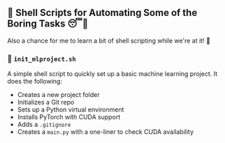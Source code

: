 ## 🐚 Shell Scripts for Automating Some of the Boring Tasks 😴🥱

Also a chance for me to learn a bit of shell scripting while we're at it! 🚀

### 🔧 `init_mlproject.sh`

A simple shell script to quickly set up a basic machine learning project. It does the following:

- Creates a new project folder
- Initializes a Git repo
- Sets up a Python virtual environment
- Installs PyTorch with CUDA support
- Adds a `.gitignore`
- Creates a `main.py` with a one-liner to check CUDA availability

